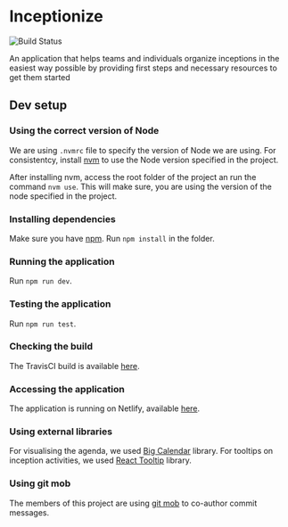 # Inceptionize

![Build Status](https://travis-ci.com/Inceptionize/inceptionize.svg?branch=master)

An application that helps teams and individuals organize inceptions in the easiest way possible by providing first steps and necessary resources to get them started

## Dev setup

### Using the correct version of Node

We are using `.nvmrc` file to specify the version of Node we are using. For consistentcy, install [nvm](https://github.com/nvm-sh/nvm) to use the Node version specified in the project.

After installing nvm, access the root folder of the project an run the command `nvm use`. This will make sure, you are using the version of the node specified in the project.

### Installing dependencies

Make sure you have [npm](https://www.npmjs.com/get-npm). Run `npm install` in the folder.

### Running the application

Run `npm run dev`.

### Testing the application

Run `npm run test`.

### Checking the build

The TravisCI build is available [here](https://travis-ci.com/github/Inceptionize/inceptionize).

### Accessing the application

The application is running on Netlify, available [here](https://inceptionize.netlify.app/).

### Using external libraries

For visualising the agenda, we used [Big Calendar](https://github.com/jquense/react-big-calendar) library. For tooltips on inception activities, we used [React Tooltip](https://wwayne.github.io/react-tooltip/) library.

### Using git mob

The members of this project are using [git mob](https://www.npmjs.com/package/git-mob) to co-author commit messages.